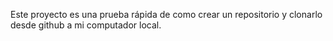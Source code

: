 Este proyecto es una prueba rápida de como crear un repositorio y clonarlo desde github a mi computador local.